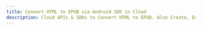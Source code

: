 ---title: Convert HTML to EPUB via Android SDK in Clouddescription: Cloud APIs & SDKs to Convert HTML to EPUB. Also Create, Edit & Render Microsoft Word & OpenOffice documents in the Cloud.---